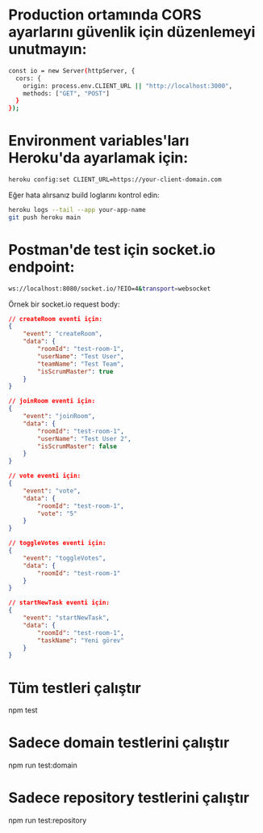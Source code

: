 # Production ortamında CORS ayarlarını güvenlik için düzenlemeyi unutmayın:

```bash 
const io = new Server(httpServer, {
  cors: {
    origin: process.env.CLIENT_URL || "http://localhost:3000",
    methods: ["GET", "POST"]
  }
});
```

# Environment variables'ları Heroku'da ayarlamak için:

```bash
heroku config:set CLIENT_URL=https://your-client-domain.com
```

Eğer hata alırsanız build loglarını kontrol edin:

```bash
heroku logs --tail --app your-app-name
git push heroku main
```

# Postman'de test için socket.io endpoint:

```bash
ws://localhost:8080/socket.io/?EIO=4&transport=websocket
```

Örnek bir socket.io request body:

```json
// createRoom eventi için:
{
    "event": "createRoom",
    "data": {
        "roomId": "test-room-1",
        "userName": "Test User",
        "teamName": "Test Team",
        "isScrumMaster": true
    }
}

// joinRoom eventi için:
{
    "event": "joinRoom",
    "data": {
        "roomId": "test-room-1",
        "userName": "Test User 2",
        "isScrumMaster": false
    }
}

// vote eventi için:
{
    "event": "vote",
    "data": {
        "roomId": "test-room-1",
        "vote": "5"
    }
}

// toggleVotes eventi için:
{
    "event": "toggleVotes",
    "data": {
        "roomId": "test-room-1"
    }
}

// startNewTask eventi için:
{
    "event": "startNewTask",
    "data": {
        "roomId": "test-room-1",
        "taskName": "Yeni görev"
    }
}

```


# Tüm testleri çalıştır
npm test

# Sadece domain testlerini çalıştır
npm run test:domain

# Sadece repository testlerini çalıştır
npm run test:repository